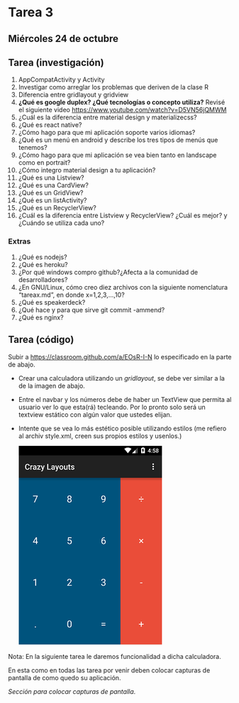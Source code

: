 # Tarea 3

## Miércoles 24 de octubre

## Tarea (investigación)

1. AppCompatActivity y Activity
2. Investigar como arreglar los problemas que deriven de la clase R
3. Diferencia entre gridlayout y gridview
4. **¿Qué es google duplex? ¿Qué tecnologías o concepto utiliza?** Revisé el siguiente video https://www.youtube.com/watch?v=D5VN56jQMWM
5. ¿Cuál es la diferencia entre material design y materializecss?
6. ¿Qué es react native?
7. ¿Cómo hago para que mi aplicación soporte varios idiomas?
8. ¿Qué es un menú en android y describe los tres tipos de menús que tenemos?
9. ¿Cómo hago para que mi aplicación se vea bien tanto en landscape como en portrait?
10. ¿Cómo integro material design a tu aplicación?
11. ¿Qué es una Listview?
12. ¿Qué es una CardView?
13. ¿Qué es un GridView?
14. ¿Qué es un listActivity?
15. ¿Qué es un RecyclerView?
16. ¿Cuál es la diferencia entre Listview y RecyclerView? ¿Cuál es mejor? y ¿Cuándo se utiliza cada uno?

### Extras

1. ¿Qué es nodejs?
2. ¿Qué es heroku?
3. ¿Por qué windows compro github?¿Afecta a la comunidad de desarrolladores?
4. ¿En GNU/Linux, cómo creo diez archivos con la siguiente nomenclatura “tareax.md”, en donde x=1,2,3,...,10?
5. ¿Qué es speakerdeck?
6. ¿Qué hace y para que sirve git commit -ammend?
7. ¿Qué es nginx?

## Tarea (código)

Subir a https://classroom.github.com/a/EOsR-I-N lo especificado en la parte de abajo.

* Crear una calculadora utilizando un *gridlayout*, se debe ver similar a la de la imagen de abajo.

* Entre el navbar y los números debe de haber un TextView que permita al usuario ver lo que esta(rá) tecleando. Por lo pronto solo será un textview estático con algún valor que ustedes elijan.

* Intente que se vea lo más estético posible utilizando estilos (me refiero al archiv style.xml, creen sus propios estilos y usenlos.)

  ![](img/ejemplo-gridlayout-android.png)

Nota: En la siguiente tarea le daremos funcionalidad a dicha calculadora.

En esta  como en todas las tarea por venir deben colocar capturas de pantalla de como quedo su aplicación.

*Sección para colocar capturas de pantalla*.